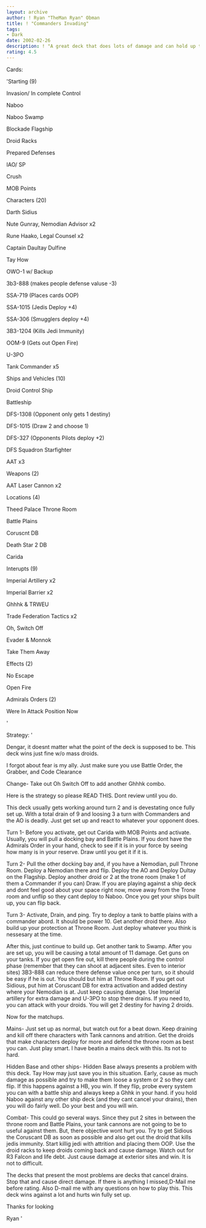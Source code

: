 ```yaml
---
layout: archive
author: ! Ryan "TheMan Ryan" Obman
title: ! "Commanders Invading"
tags:
- Dark
date: 2002-02-26
description: ! "A great deck that does lots of damage and can hold up to mains."
rating: 4.5
---
```

Cards: 

'Starting (9)

Invasion/ In complete Control

Naboo

Naboo Swamp

Blockade Flagship

Droid Racks

Prepared Defenses

IAO/ SP

Crush

MOB Points


Characters (20)

Darth Sidius

Nute Gunray, Nemodian Advisor x2

Rune Haako, Legal Counsel x2

Captain Daultay Dulfine

Tay How

OWO-1 w/ Backup

3b3-888 (makes people defense valuse -3)

SSA-719 (Places cards OOP)

SSA-1015 (Jedis Deploy +4)

SSA-306 (Smugglers deploy +4)

3B3-1204 (Kills Jedi Immunity)

OOM-9 (Gets out Open Fire)

U-3PO

Tank Commander x5


Ships and Vehicles (10)

Droid Control Ship

Battleship

DFS-1308 (Opponent only gets 1 destiny)

DFS-1015 (Draw 2 and choose 1)

DFS-327 (Opponents Pilots deploy +2)

DFS Squadron Starfighter

AAT x3


Weapons (2)

AAT Laser Cannon x2


Locations (4)

Theed Palace Throne Room

Battle Plains

Coruscnt DB

Death Star 2 DB

Carida


Interupts (9)

Imperial Artillery x2

Imperial Barrier x2

Ghhhk & TRWEU

Trade Federation Tactics x2

Oh, Switch Off

Evader & Monnok

Take Them Away


Effects (2)

No Escape

Open Fire


Admirals Orders (2)

Were In Attack Position Now


'

Strategy: '

Dengar, it doesnt matter what the point of the deck is supposed to be. This deck wins just fine w/o mass droids.

I forgot about fear is my ally. Just make sure you use Battle Order, the Grabber, and Code Clearance

Change- Take out Oh Switch Off to add another Ghhhk combo.

Here is the strategy so please READ THIS. Dont review until you do.

This deck usually gets working around turn 2 and is devestating once fully set up. With a total drain of 9 and loosing 3 a turn with Commanders and the AO is deadly. Just get set up and react to whatever your opponent does.


Turn 1- Before you activate, get out Carida with MOB Points and activate. Usually, you will pull a docking bay and Battle Plains. If you dont have the Admirals Order in your hand, check to see if it is in your force by seeing how many is in your reserve. Draw until you get it if it is.


Turn 2- Pull the other docking bay and, if you have a Nemodian, pull Throne Room. Deploy a Nemodian there and flip. Deploy the AO and Deploy Dultay on the Flagship. Deploy another droid or 2 at the trone room (make 1 of them a Commander if you can) Draw. If you are playing against a ship deck and dont feel good about your space right now, move away from the Trone room and unflip so they cant deploy to Naboo. Once you get your ships built up, you can flip back.


Turn 3- Activate, Drain, and ping. Try to deploy a tank to battle plains with a commander abord. It should be power 10. Get another droid there. Also build up your protection at Throne Room. Just deploy whatever you think is nessesary at the time.


After this, just continue to build up. Get another tank to Swamp. After you are set up, you will be causing a total amount of 11 damage. Get guns on your tanks. If you get open fire out, kill there people during the control phase (remember that they can shoot at adjacent sites. Even to interior sites) 3B3-888 can reduce there defense value once per turn, so it should be easy if he is out. You should but him at Throne Room. If you get out Sidious, put him at Coruscant DB for extra activation and added destiny where your Nemodian is at. Just keep causing damage. Use Imperial artillery for extra damage and U-3PO to stop there drains. If you need to, you can attack with your droids. You will get 2 destiny for having 2 droids.


Now for the matchups.

Mains- Just set up as normal, but watch out for a beat down. Keep draining and kill off there characters with Tank cannons and atrition. Get the droids that make characters deploy for more and defend the throne room as best you can. Just play smart. I have beatin a mains deck with this. Its not to hard.


Hidden Base and other ships- Hidden Base always presents a problem with this deck. Tay How may just save you in this situation. Early, cause as much damage as possible and try to make them loose a system or 2 so they cant flip. If this happens against a HB, you win. If they flip, probe every system you can with a battle ship and always keep a Ghhk in your hand. if you hold Naboo against any other ship deck (and they cant cancel your drains), then you will do fairly well. Do your best and you will win.


Combat- This could go several ways. Since they put 2 sites in between the throne room and Battle Plains, your tank cannons are not going to be to useful against them. But, there objective wont hurt you. Try to get Sidious the Coruscant DB as soon as possible and also get out the droid that kills jedis immunity. Start killig jedi with attrition and placing them OOP. Use the droid racks to keep droids coming back and cause damage. Watch out for R3 Falcon and life debt. Just cause damage at exterior sites and win. It is not to difficult.


The decks that present the most problems are decks that cancel drains. Stop that and cause direct damage. If there is anything I missed,D-Mail me before rating. Also D-mail me with any questions on how to play this. This deck wins against a lot and hurts win fully set up. 

Thanks for looking

Ryan    '